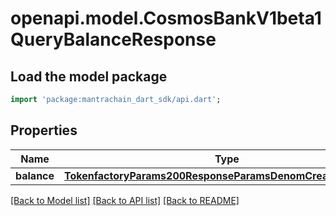 # openapi.model.CosmosBankV1beta1QueryBalanceResponse

## Load the model package
```dart
import 'package:mantrachain_dart_sdk/api.dart';
```

## Properties
Name | Type | Description | Notes
------------ | ------------- | ------------- | -------------
**balance** | [**TokenfactoryParams200ResponseParamsDenomCreationFeeInner**](TokenfactoryParams200ResponseParamsDenomCreationFeeInner.md) |  | [optional] 

[[Back to Model list]](../README.md#documentation-for-models) [[Back to API list]](../README.md#documentation-for-api-endpoints) [[Back to README]](../README.md)


